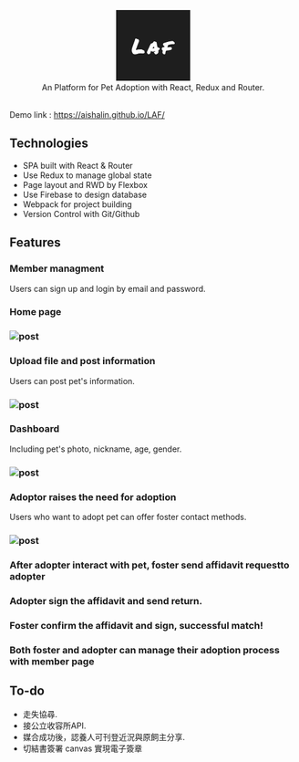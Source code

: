 <p align=center>
<img src="./screenshot/logo.png"/>
  <br/>
An Platform for Pet Adoption with React, Redux and Router.<br/>  <br/>
</p>

Demo link :  https://aishalin.github.io/LAF/


## Technologies

* SPA built with React & Router
* Use Redux to manage global state
* Page layout and RWD by Flexbox
* Use Firebase to design database
* Webpack for project building
* Version Control with Git/Github


## Features

### Member managment

Users can sign up and login by email and password. 

### Home page

### ![post](https://raw.github.com/AishaLin/LAF/master/screenshot/home_page.png)

### Upload file and post information

Users can post pet's information.

### ![post](https://raw.github.com/AishaLin/LAF/master/screenshot/post.png)


### Dashboard

Including pet's photo, nickname, age, gender. 

### ![post](https://raw.github.com/AishaLin/LAF/master/screenshot/dashboard.png)


### Adoptor raises the need for adoption

Users who want to adopt pet can offer foster contact methods. 

### ![post](https://raw.github.com/AishaLin/LAF/master/screenshot/sendMessage.png)


### After adopter interact with pet, foster send affidavit requestto adopter 



### Adopter sign the affidavit and send return.
 


### Foster confirm the affidavit and sign, successful match!



### Both foster and adopter can manage their adoption process with member page





## To-do
- 走失協尋.
- 接公立收容所API.
- 媒合成功後，認養人可刊登近況與原飼主分享.
- 切結書簽署 canvas 實現電子簽章